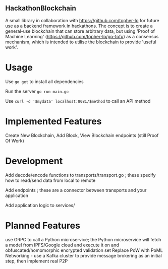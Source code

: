 ## HackathonBlockchain

A small library in collaboration with https://github.com/topher-lo for future use as a backend framework in hackathons. The concept is to create a general-use blockchain that can store arbitrary data, but using 'Proof of Machine Learning' (https://github.com/topher-lo/go-tofu)  as a consensus mechanism, which is intended to utilise the blockchain to provide 'useful work'.

# Usage
Use `go get` to install all dependencies

Run the server `go run main.go`

Use `curl -d '$mydata' localhost:8081/$method` to call an API method

# Implemented Features
Create New Blockchain, Add Block, View Blockchain endpoints (still Proof Of Work)


# Development

Add decode/encode functions to transports/transport.go ; these specify how to read/send data from local to remote

Add endpoints ; these are a connector between transports and your application

Add application logic to services/


# Planned Features 
use GRPC to call a Python microservice; the Python microservice will fetch a model from IPFS/Google cloud and execute it on and obfuscated/homomorphic encrypted validation set
Replace PoW with PoML
Networking - use a Kafka cluster to provide message brokering as an initial step, then implement real P2P
